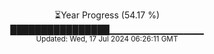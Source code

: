 <p align="center">
⏳Year Progress (54.17 %) <br>
████████████████▁▁▁▁▁▁▁▁▁▁▁▁▁▁ <br>
<sub>Updated: Wed, 17 Jul 2024 06:26:11 GMT</sub>
</p>

